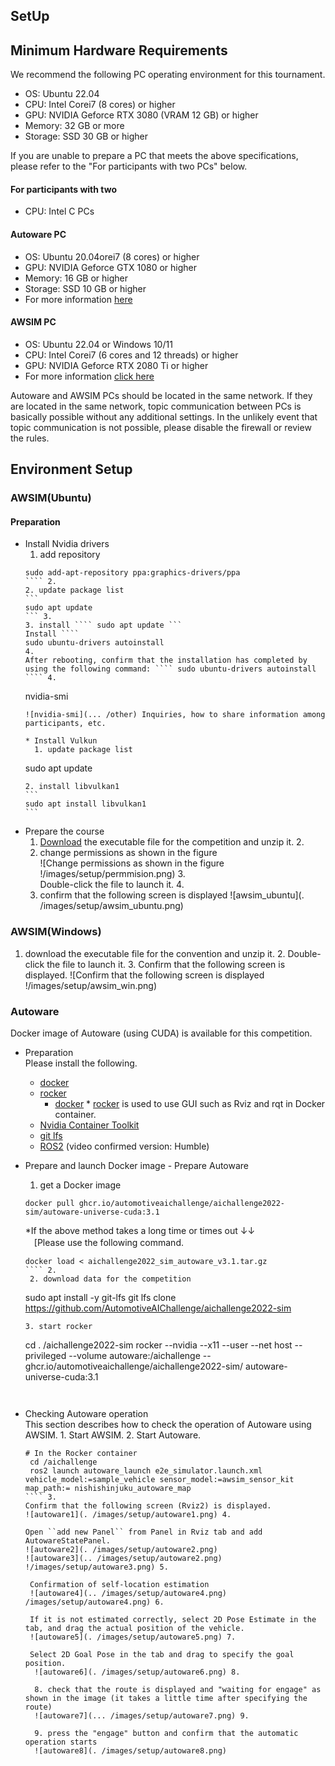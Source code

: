 ## SetUp


## Minimum Hardware Requirements
We recommend the following PC operating environment for this tournament.


* OS: Ubuntu 22.04
* CPU: Intel Corei7 (8 cores) or higher
* GPU: NVIDIA Geforce RTX 3080 (VRAM 12 GB) or higher
* Memory: 32 GB or more
* Storage: SSD 30 GB or higher


If you are unable to prepare a PC that meets the above specifications, please refer to the "For participants with two PCs" below.
#### For participants with two
* CPU: Intel C PCs
#### Autoware PC
* OS: Ubuntu 20.04orei7 (8 cores) or higher
* GPU: NVIDIA Geforce GTX 1080 or higher
* Memory: 16 GB or higher
* Storage: SSD 10 GB or higher
* For more information [here](https://autowarefoundation.github.io/autoware-documentation/main/installation/)


#### AWSIM PC
* OS: Ubuntu 22.04 or Windows 10/11
* CPU: Intel Corei7 (6 cores and 12 threads) or higher
* GPU: NVIDIA Geforce RTX 2080 Ti or higher
* For more information [click here](https://tier4.github.io/AWSIM/)


Autoware and AWSIM PCs should be located in the same network.
If they are located in the same network, topic communication between PCs is basically possible without any additional settings. In the unlikely event that topic communication is not possible, please disable the firewall or review the rules.
  
    
## Environment Setup
### AWSIM(Ubuntu)
#### Preparation
* Install Nvidia drivers
  1. add repository
  ````
  sudo add-apt-repository ppa:graphics-drivers/ppa
  ```` 2.
  2. update package list
  ```
  sudo apt update
  ``` 3.
  3. install ```` sudo apt update ```
  Install ````
  sudo ubuntu-drivers autoinstall
  4.
  After rebooting, confirm that the installation has completed by using the following command: ```` sudo ubuntu-drivers autoinstall ```` 4.
  ````
  nvidia-smi
  ```` nvidia-smi
  ![nvidia-smi](... /other) Inquiries, how to share information among participants, etc.
 
  * Install Vulkun
    1. update package list
    ````
    sudo apt update
    ````
    2. install libvulkan1
    ```
    sudo apt install libvulkan1
    ```
 * Prepare the course
   1. [Download](dokka) the executable file for the competition and unzip it. 2.
   2. change permissions as shown in the figure    
   ![Change permissions as shown in the figure !/images/setup/permmision.png) 3.  
   Double-click the file to launch it. 4.
   4. confirm that the following screen is displayed
      ![awsim_ubuntu](. /images/setup/awsim_ubuntu.png)
        
### AWSIM(Windows)
  1. download the executable file for the convention and unzip it. 2.
  Double-click the file to launch it. 3.
  Confirm that the following screen is displayed.
    ![Confirm that the following screen is displayed !/images/setup/awsim_win.png)
    
### Autoware
Docker image of Autoware (using CUDA) is available for this competition.
  
* Preparation  
Please install the following.
  * [docker](https://docs.docker.com/engine/install/ubuntu/)
  * [rocker](https://github.com/osrf/rocker) 
     * [docker]() * [rocker]() is used to use GUI such as Rviz and rqt in Docker container.
  * [Nvidia Container Toolkit](https://docs.nvidia.com/datacenter/cloud-native/container-toolkit/install-guide.html)
  * [git lfs](https://packagecloud.io/github/git-lfs/install)
  * [ROS2](https://docs.ros.org/en/humble/index.html) (video confirmed version: Humble)
  
* Prepare and launch Docker image - Prepare Autoware
   1. get a Docker image
    ````
   docker pull ghcr.io/automotiveaichallenge/aichallenge2022-sim/autoware-universe-cuda:3.1
    ````
    *If the above method takes a long time or times out ↓↓  
　[Please use the following command.
   ````
   docker load < aichallenge2022_sim_autoware_v3.1.tar.gz
   ```` 2.
    2. download data for the competition
    ````
    sudo apt install -y git-lfs
    git lfs clone https://github.com/AutomotiveAIChallenge/aichallenge2022-sim
    ```
    3. start rocker
    ````
    cd . /aichallenge2022-sim
    rocker --nvidia --x11 --user --net host --privileged --volume autoware:/aichallenge -- ghcr.io/automotiveaichallenge/aichallenge2022-sim/ autoware-universe-cuda:3.1
    ```
      
 * Checking Autoware operation  
   This section describes how to check the operation of Autoware using AWSIM. 1.
   Start AWSIM. 2.
   Start Autoware.
   ````
   # In the Rocker container
	cd /aichallenge
	ros2 launch autoware_launch e2e_simulator.launch.xml vehicle_model:=sample_vehicle sensor_model:=awsim_sensor_kit map_path:= nishishinjuku_autoware_map
   ```` 3.
   Confirm that the following screen (Rviz2) is displayed.  
   ![autoware1](. /images/setup/autoware1.png) 4.   
     
   Open ``add new Panel`` from Panel in Rviz tab and add AutowareStatePanel.  
   ![autoware2](. /images/setup/autoware2.png)   
   ![autoware3](.. /images/setup/autoware2.png) !/images/setup/autoware3.png) 5.   
     
    Confirmation of self-location estimation  
    ![autoware4](.. /images/setup/autoware4.png) /images/setup/autoware4.png) 6.   
      
    If it is not estimated correctly, select 2D Pose Estimate in the tab, and drag the actual position of the vehicle.  
    ![autoware5](. /images/setup/autoware5.png) 7.      
      
    Select 2D Goal Pose in the tab and drag to specify the goal position.  
     ![autoware6](. /images/setup/autoware6.png) 8.         
       
     8. check that the route is displayed and "waiting for engage" as shown in the image (it takes a little time after specifying the route)
     ![autoware7](... /images/setup/autoware7.png) 9.   
       
     9. press the "engage" button and confirm that the automatic operation starts  
     ![autoware8](. /images/setup/autoware8.png)   
        